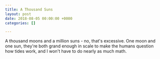 ```yaml
---
title: A Thousand Suns
layout: post
date: 2018-08-05 00:00:00 +0000
categories: []

---
```

A thousand moons and a million suns - no, that's excessive. One moon and one sun, they're both grand enough in scale to make the humans question how tides work, and I won't have to do nearly as much math.